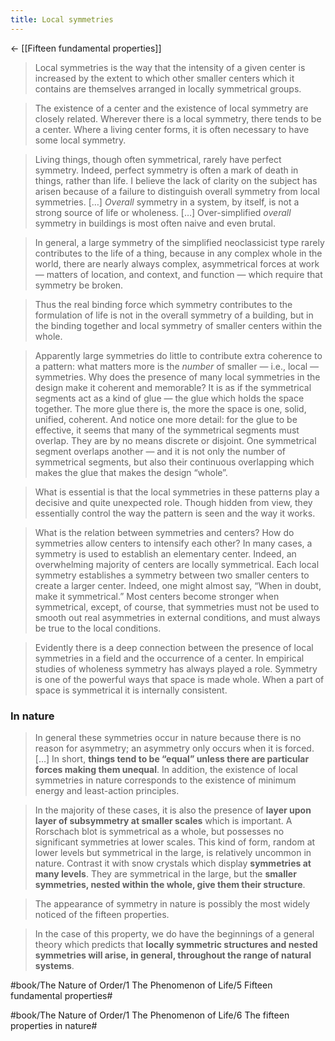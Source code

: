 ```yaml
---
title: Local symmetries
---
```


<- [[Fifteen fundamental properties]]

> Local symmetries is the way that the intensity of a given center is increased by the extent to which other smaller centers which it contains are themselves arranged in locally symmetrical groups.

> The existence of a center and the existence of local symmetry are closely related. Wherever there is a local symmetry, there tends to be a center. Where a living center forms, it is often necessary to have some local symmetry.

> Living things, though often symmetrical, rarely have perfect symmetry. Indeed, perfect symmetry is often a mark of death in things, rather than life. I believe the lack of clarity on the subject has arisen because of a failure to distinguish overall symmetry from local symmetries.
> […] *Overall* symmetry in a system, by itself, is not a strong source of life or wholeness.
> […] Over-simplified *overall* symmetry in buildings is most often naive and even brutal.

> In general, a large symmetry of the simplified neoclassicist type rarely contributes to the life of a thing, because in any complex whole in the world, there are nearly always complex, asymmetrical forces at work — matters of location, and context, and function — which require that symmetry be broken.

> Thus the real binding force which symmetry contributes to the formulation of life is not in the overall symmetry of a building, but in the binding together and local symmetry of smaller centers within the whole.

> Apparently large symmetries do little to contribute extra coherence to a pattern: what matters more is the *number* of smaller — i.e., local — symmetries.
> Why does the presence of many local symmetries in the design make it coherent and memorable? It is as if the symmetrical segments act as a kind of glue — the glue which holds the space together. The more glue there is, the more the space is one, solid, unified, coherent. And notice one more detail: for the glue to be effective, it seems that many of the symmetrical segments must overlap. They are by no means discrete or disjoint. One symmetrical segment overlaps another — and it is not only the number of symmetrical segments, but also their continuous overlapping which makes the glue that makes the design “whole”.

> What is essential is that the local symmetries in these patterns play a decisive and quite unexpected role. Though hidden from view, they essentially control the way the pattern is seen and the way it works.

> What is the relation between symmetries and centers? How do symmetries allow centers to intensify each other? In many cases, a symmetry is used to establish an elementary center. Indeed, an overwhelming majority of centers are locally symmetrical. Each local symmetry establishes a symmetry between two smaller centers to create a larger center. Indeed, one might almost say, “When in doubt, make it symmetrical.” Most centers become stronger when symmetrical, except, of course, that symmetries must not be used to smooth out real asymmetries in external conditions, and must always be true to the local conditions.

> Evidently there is a deep connection between the presence of local symmetries in a field and the occurrence of a center. In empirical studies of wholeness symmetry has always played a role. Symmetry is one of the powerful ways that space is made whole. When a part of space is symmetrical it is internally consistent.

### In nature
> In general these symmetries occur in nature because there is no reason for asymmetry; an asymmetry only occurs when it is forced. […] In short, **things tend to be “equal” unless there are particular forces making them unequal**.
> In addition, the existence of local symmetries in nature corresponds to the existence of minimum energy and least-action principles.

> In the majority of these cases, it is also the presence of **layer upon layer of subsymmetry at smaller scales** which is important. A Rorschach blot is symmetrical as a whole, but possesses no significant symmetries at lower scales. This kind of form, random at lower levels but symmetrical in the large, is relatively uncommon in nature. Contrast it with snow crystals which display **symmetries at many levels**. They are symmetrical in the large, but the **smaller symmetries, nested within the whole, give them their structure**.

> The appearance of symmetry in nature is possibly the most widely noticed of the fifteen properties.

> In the case of this property, we do have the beginnings of a general theory which predicts that **locally symmetric structures and nested symmetries will arise, in general, throughout the range of natural systems**.

#book/The Nature of Order/1 The Phenomenon of Life/5 Fifteen fundamental properties#

#book/The Nature of Order/1 The Phenomenon of Life/6 The fifteen properties in nature#